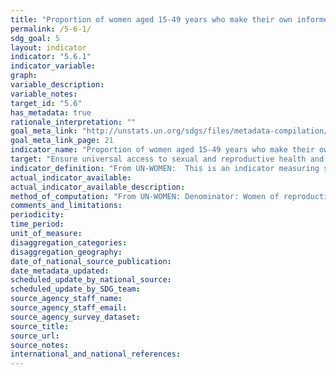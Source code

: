 ```yaml
---
title: "Proportion of women aged 15-49 years who make their own informed decisions regarding sexual relations, contraceptive use and reproductive health care"
permalink: /5-6-1/
sdg_goal: 5
layout: indicator
indicator: "5.6.1"
indicator_variable: 
graph: 
variable_description: 
variable_notes: 
target_id: "5.6"
has_metadata: true
rationale_interpretation: ""
goal_meta_link: "http://unstats.un.org/sdgs/files/metadata-compilation/Metadata-Goal-5.pdf"
goal_meta_link_page: 21
indicator_name: "Proportion of women aged 15-49 years who make their own informed decisions regarding sexual relations, contraceptive use and reproductive health care"
target: "Ensure universal access to sexual and reproductive health and reproductive rights as agreed in accordance with the Programme of Action of the International Conference on Population and Development and the Beijing Platform for Action and the outcome documents of their review conferences."
indicator_definition: "From UN-WOMEN:  This is an indicator measuring specific decisions by women (aged 15-49) on their own sexuality and reproduction. Interviewees will have to provide a 'yes' answer to all three questions in order to count as a woman who makes her own sexual and reproductive decisions. The first question looks at the ability to say no to sexual intercourse as a critical condition of sexual autonomy. The second question measures the woman's decision concerning using or not using contraception. The third question measures the woman's decision about reaching sexual and reproductive healthcare for her. The three questions are as follows: 	1. Whether a woman can say no to her husband/partner if she does not want to have sexual intercourse (DHS q. 1054) 	2. Whether using contraception or not using contraception has been mainly the woman's decision (DHS phase 7 q. 819 and 820) 	3. Whether a woman can make a decision about sexual and reproductive healthcare for herself (DHS q.922 with added language)  From UNFPA:  The indicator is based on three central elements measuring the empowerment of women (married, in union and ever sexually active women) aged 15-49 to make the following decisions, : (a) whether they are able to reject unwanted sexual relations; (b) using or not using contraception; and (c) whether they can access sexual and reproductive health care for herself."
actual_indicator_available: 
actual_indicator_available_description: 
method_of_computation: "From UN-WOMEN: Denominator: Women of reproductive age 15-49 Measurement: Indicator will be measured through DHS and MICS covering most of low and middle income countries. In developed countries the indicator will be measured through national household surveys  From UNFPA  	The methodology for this indicator has been developed by UNFPA in close collaboration with UN Women by building on available information from DHS surveys. These three questions are already included in the DHS: (a) DHS q. 1054; (b) DHS Phase 7, q. 819 & 820; (c) DHS q. 922). In all cases these questions are currently asked to women married or in union. Therefore the denominator will need to be expanded to include ever sexually active women. In the case of the last question, the current DHS question just refers to 'healthcare for herself', not specifically SRH care, which will need to be added. 	UNFPA is also compiling and analyzing data from available countries across different regions to understand better how the indicator behaves and whether some additional tweaking will be needed in the formulation of the indicator and its specific components. 	In DHS, the indicator is already disaggregated by location, economic quintile, and education. For the component related to contraceptive use the indicator is also disaggregated by method of contraception. The proposal is to add age, marital status (married, in union, unmarried) and disability."
comments_and_limitations: 
periodicity: 
time_period: 
unit_of_measure: 
disaggregation_categories: 
disaggregation_geography: 
date_of_national_source_publication: 
date_metadata_updated: 
scheduled_update_by_national_source: 
scheduled_update_by_SDG_team: 
source_agency_staff_name: 
source_agency_staff_email: 
source_agency_survey_dataset: 
source_title: 
source_url: 
source_notes: 
international_and_national_references: 
---
```


